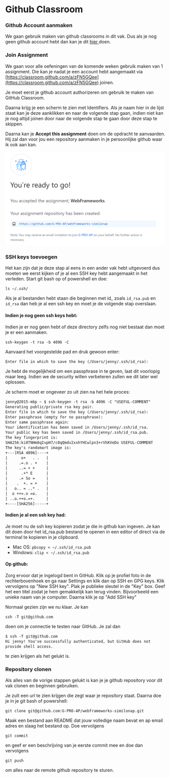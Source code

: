 # Github Classroom

### Github Account aanmaken

We gaan gebruik maken van github classrooms in dit vak. Dus als je nog geen github account hebt dan kan je dit [hier ](https://www.github.com)doen. 

### Join Assignment

We gaan voor alle oefeningen van de komende weken gebruik maken van 1 assignment. Die kan je nadat je een account hebt aangemaakt via [https://classroom.github.com/a/zFN5GQee](https://classroom.github.com/a/zFN5GQee) joinen. 

Je moet eerst je github account authorizeren om gebruik te maken van GitHub Classroom.

Daarna krijg je een scherm te zien met Identifiers. Als je naam hier in de lijst staat kan je deze aanklikken en naar de volgende stap gaan, indien niet kan je nog altijd joinen door naar de volgende stap te gaan door deze stap te skippen.

Daarna kan je **Accept this assignment** doen om de opdracht te aanvaarden. Hij zal dan voor jou een repository aanmaken in je persoonlijke github waar ik ook aan kan.

![](../.gitbook/assets/image%20%2836%29.png)

### SSH keys toevoegen

Het kan zijn dat je deze stap al eens in een ander vak hebt uitgevoerd dus moeten we eerst kijken of je al een SSH key hebt aangemaakt in het verleden. Start git bash op of powershell en doe:

```text
ls ~/.ssh/
```

Als je al bestanden hebt staan die beginnen met id\_ zoals `id_rsa.pub` en `id_rsa` dan heb je al een ssh key en moet je de volgende stap overslaan.

#### **Indien je nog geen ssh keys hebt:**

Indien je er nog geen hebt of deze directory zelfs nog niet bestaat dan moet je er een aanmaken. 

```text
ssh-keygen -t rsa -b 4096 -C
```

Aanvaard het voorgestelde pad en druk gewoon enter:

```text
Enter file in which to save the key (/Users/jenny/.ssh/id_rsa):
```

Je hebt de mogelijkheid om een passphrase in te geven, laat dit voorlopig maar leeg. Indien we de security willen verbeteren zullen we dit later wel oplossen. 

Je scherm moet er ongeveer zo uit zien na het hele proces:

```text
jenny@2015-mbp ~ $ ssh-keygen -t rsa -b 4096 -C "USEFUL-COMMENT"
Generating public/private rsa key pair.
Enter file in which to save the key (/Users/jenny/.ssh/id_rsa):     
Enter passphrase (empty for no passphrase): 
Enter same passphrase again: 
Your identification has been saved in /Users/jenny/.ssh/id_rsa.
Your public key has been saved in /Users/jenny/.ssh/id_rsa.pub.
The key fingerprint is:
SHA256:ki0TNHm8qIvpH7/c0qQmdv2xxhYHCwlpn3+rVhKVeDo USEFUL-COMMENT
The key's randomart image is:
+---[RSA 4096]----+
|      o+   . .   |
|     .=.o . +    |
|     ..= + +     |
|      .+* E      |
|     .= So =     |
|    .  +. = +    |
|   o.. = ..* .   |
|  o ++=.o =o.    |
| ..o.++o.=+.     |
+----[SHA256]-----+
```

#### **Indien je al een ssh key had:**

Je moet nu de ssh key kopieren zodat je die in github kan ingeven. Je kan dit doen door het id\_rsa.pub bestand te openen in een editor of direct via de terminal te kopieren in je clipboard.

* Mac OS: `pbcopy < ~/.ssh/id_rsa.pub`
* Windows: `clip < ~/.ssh/id_rsa.pub`

#### **Op github:**

Zorg ervoor dat je ingelogd bent in GitHub. Klik op je profiel foto in de rechterbovenhoek en ga naar Settings en klik dan op SSH en GPG keys. Klik vervolgens op "New SSH key". Plak je publieke sleutel in de "Key" box. Geef het een titel zodat je hem gemakkelijk kan terug vinden. Bijvoorbeeld een unieke naam van je computer. Daarna klik je op "Add SSH key"

Normaal gezien zijn we nu klaar. Je kan 

```text
ssh -T git@github.com
```

doen om je connectie te testen naar GitHub. Je zal dan 

```text
$ ssh -T git@github.com
Hi jenny! You've successfully authenticated, but GitHub does not provide shell access.
```

te zien krijgen als het gelukt is.

### **Repository clonen**

Als alles van de vorige stappen gelukt is kan je je github repository voor dit vak clonen en beginnen gebruiken.

Je zult een url te zien krijgen die zegt waar je repository staat. Daarna doe je in je git bash of powershell:

```text
git clone git@github.com:G-PRO-AP/webframeworks-similonap.git
```

Maak een bestand aan README dat jouw volledige naam bevat en ap email adres en slaag het bestand op. Doe vervolgens

```text
git commit
```

en geef er een beschrijving van je eerste commit mee en doe dan vervolgens

```text
git push
```

om alles naar de remote github repository te sturen.

